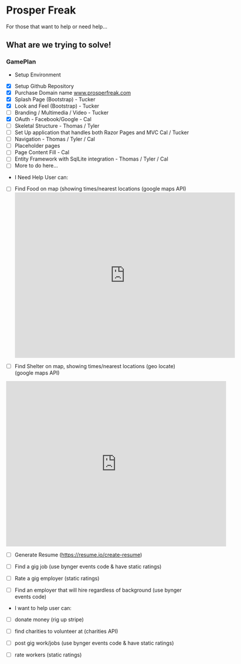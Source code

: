 # Prosper Freak

For those that want to help or need help...

## What are we trying to solve!



### GamePlan

* Setup Environment
- [x] Setup Github Repository
- [x] Purchase Domain name www.prosperfreak.com
- [X] Splash Page (Bootstrap) - Tucker
- [X] Look and Feel (Bootstrap) - Tucker
- [ ] Branding / Multimedia / Video - Tucker
- [x] OAuth - Facebook/Google - Cal
- [ ] Skeletal Structure - Thomas / Tyler
- [ ] Set Up application that handles both Razor Pages and MVC Cal / Tucker
- [ ] Navigation - Thomas / Tyler / Cal
- [ ] Placeholder pages
- [ ] Page Content Fill - Cal
- [ ] Entity Framework with SqlLite integration - Thomas / Tyler / Cal
- [ ] More to do here...

* I Need Help User can:
- [ ] Find Food on map (showing times/nearest locations (google maps API) <iframe src="https://www.google.com/maps/embed?pb=!1m16!1m12!1m3!1d208958.88445461413!2d-106.81656621490806!3d35.08216826159992!2m3!1f0!2f0!3f0!3m2!1i1024!2i768!4f13.1!2m1!1sfood+pantry!5e0!3m2!1sen!2sus!4v1521341782336" width="600" height="450" frameborder="0" style="border:0" allowfullscreen></iframe>

- [ ] Find Shelter on map, showing times/nearest locations (geo locate) (google maps API)
<iframe src="https://www.google.com/maps/embed?pb=!1m16!1m12!1m3!1d208959.29708573283!2d-106.8165668409953!3d35.08200716997841!2m3!1f0!2f0!3f0!3m2!1i1024!2i768!4f13.1!2m1!1sshelter!5e0!3m2!1sen!2sus!4v1521342185137" width="600" height="450" frameborder="0" style="border:0" allowfullscreen></iframe>

- [ ] Generate Resume (https://resume.io/create-resume)

- [ ] Find a gig job (use bynger events code & have static ratings)

- [ ] Rate a gig employer (static ratings)

- [ ] Find an employer that will hire regardless of background (use bynger events code)

* I want to help user can:
- [ ] donate money (rig up stripe)

- [ ] find charities to volunteer at (charities API)

- [ ] post gig work/jobs (use bynger events code & have static ratings)

- [ ] rate workers (static ratings)
